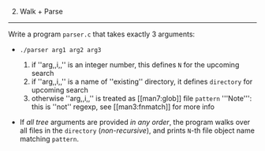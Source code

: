2. Walk + Parse
---

<!--- page was renamed from HSE/ProgrammingOS/Lab_18_Test/Files_Parse -->

Write a program `parser.c` that takes exactly 3 arguments:

* `./parser arg1 arg2 arg3`

  1. if ''arg,,i,,'' is an integer number, this defines `N` for the upcoming search
  1. if ''arg,,i,,'' is a name of ''existing'' directory, it defines `directory` for upcoming search
  1. otherwise ''arg,,i,,'' is treated as [[man7:glob]] file `pattern`
   '''Note''': this is ''not'' regexp, see [[man3:fnmatch]] for more info

* If _all tree_ arguments are provided _in any order_,
  the program walks over all files in the `directory` (_non-recursive_),
  and prints `N`-th file object name matching `pattern`.
